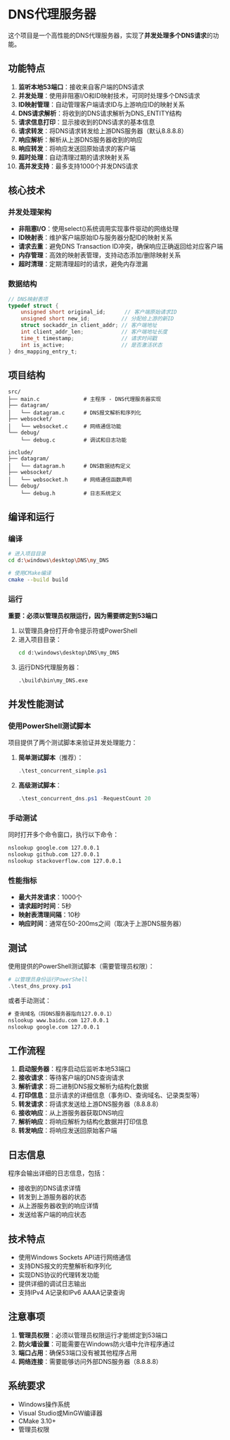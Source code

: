 # DNS代理服务器

这个项目是一个高性能的DNS代理服务器，实现了**并发处理多个DNS请求**的功能。

## 功能特点

1. **监听本地53端口**：接收来自客户端的DNS请求
2. **并发处理**：使用非阻塞I/O和ID映射技术，可同时处理多个DNS请求
3. **ID映射管理**：自动管理客户端请求ID与上游响应ID的映射关系
4. **DNS请求解析**：将收到的DNS请求解析为DNS_ENTITY结构
5. **请求信息打印**：显示接收到的DNS请求的基本信息
6. **请求转发**：将DNS请求转发给上游DNS服务器（默认8.8.8.8）
7. **响应解析**：解析从上游DNS服务器收到的响应
8. **响应转发**：将响应发送回原始请求的客户端
9. **超时处理**：自动清理过期的请求映射关系
10. **高并发支持**：最多支持1000个并发DNS请求

## 核心技术

### 并发处理架构
- **非阻塞I/O**：使用select()系统调用实现事件驱动的网络处理
- **ID映射表**：维护客户端原始ID与服务器分配ID的映射关系
- **请求去重**：避免DNS Transaction ID冲突，确保响应正确返回给对应客户端
- **内存管理**：高效的映射表管理，支持动态添加/删除映射关系
- **超时清理**：定期清理超时的请求，避免内存泄漏

### 数据结构
```c
// DNS映射表项
typedef struct {
    unsigned short original_id;      // 客户端原始请求ID
    unsigned short new_id;          // 分配给上游的新ID
    struct sockaddr_in client_addr; // 客户端地址
    int client_addr_len;            // 客户端地址长度
    time_t timestamp;               // 请求时间戳
    int is_active;                  // 是否激活状态
} dns_mapping_entry_t;
```

## 项目结构

```
src/
├── main.c              # 主程序 - DNS代理服务器实现
├── datagram/
│   └── datagram.c      # DNS报文解析和序列化
├── websocket/
│   └── websocket.c     # 网络通信功能
└── debug/
    └── debug.c         # 调试和日志功能

include/
├── datagram/
│   └── datagram.h      # DNS数据结构定义
├── websocket/
│   └── websocket.h     # 网络通信函数声明
└── debug/
    └── debug.h         # 日志系统定义
```

## 编译和运行

### 编译
```bash
# 进入项目目录
cd d:\windows\desktop\DNS\my_DNS

# 使用CMake编译
cmake --build build
```

### 运行
**重要：必须以管理员权限运行，因为需要绑定到53端口**

1. 以管理员身份打开命令提示符或PowerShell
2. 进入项目目录：
   ```cmd
   cd d:\windows\desktop\DNS\my_DNS
   ```
3. 运行DNS代理服务器：
   ```cmd
   .\build\bin\my_DNS.exe
   ```

## 并发性能测试

### 使用PowerShell测试脚本
项目提供了两个测试脚本来验证并发处理能力：

1. **简单测试脚本**（推荐）：
   ```powershell
   .\test_concurrent_simple.ps1
   ```
   
2. **高级测试脚本**：
   ```powershell
   .\test_concurrent_dns.ps1 -RequestCount 20
   ```

### 手动测试
同时打开多个命令窗口，执行以下命令：
```cmd
nslookup google.com 127.0.0.1
nslookup github.com 127.0.0.1
nslookup stackoverflow.com 127.0.0.1
```

### 性能指标
- **最大并发请求**：1000个
- **请求超时时间**：5秒
- **映射表清理间隔**：10秒
- **响应时间**：通常在50-200ms之间（取决于上游DNS服务器）

## 测试
使用提供的PowerShell测试脚本（需要管理员权限）：
```powershell
# 以管理员身份运行PowerShell
.\test_dns_proxy.ps1
```

或者手动测试：
```cmd
# 查询域名（将DNS服务器指向127.0.0.1）
nslookup www.baidu.com 127.0.0.1
nslookup google.com 127.0.0.1
```

## 工作流程

1. **启动服务器**：程序启动后监听本地53端口
2. **接收请求**：等待客户端的DNS查询请求
3. **解析请求**：将二进制DNS报文解析为结构化数据
4. **打印信息**：显示请求的详细信息（事务ID、查询域名、记录类型等）
5. **转发请求**：将请求发送给上游DNS服务器（8.8.8.8）
6. **接收响应**：从上游服务器获取DNS响应
7. **解析响应**：将响应解析为结构化数据并打印信息
8. **转发响应**：将响应发送回原始客户端

## 日志信息

程序会输出详细的日志信息，包括：
- 接收到的DNS请求详情
- 转发到上游服务器的状态
- 从上游服务器收到的响应详情
- 发送给客户端的响应状态

## 技术特点

- 使用Windows Sockets API进行网络通信
- 支持DNS报文的完整解析和序列化
- 实现DNS协议的代理转发功能
- 提供详细的调试日志输出
- 支持IPv4 A记录和IPv6 AAAA记录查询

## 注意事项

1. **管理员权限**：必须以管理员权限运行才能绑定到53端口
2. **防火墙设置**：可能需要在Windows防火墙中允许程序通过
3. **端口占用**：确保53端口没有被其他程序占用
4. **网络连接**：需要能够访问外部DNS服务器（8.8.8.8）

## 系统要求

- Windows操作系统
- Visual Studio或MinGW编译器
- CMake 3.10+
- 管理员权限

